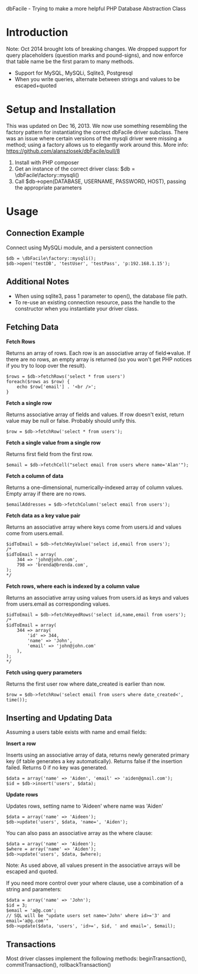 dbFacile - Trying to make a more helpful PHP Database Abstraction Class

Introduction
====

Note: Oct 2014 brought lots of breaking changes. We dropped support for query placeholders (question marks and pound-signs), and now enforce that table name be the first param to many methods.

* Support for MySQL, MySQLi, Sqlite3, Postgresql
* When you write queries, alternate between strings and values to be escaped+quoted

Setup and Installation
====

This was updated on Dec 16, 2013. We now use something resembling the factory pattern for instantiating the correct dbFacile driver subclass. There was an issue where certain versions of the mysqli driver were missing a method; using a factory allows us to elegantly work around this. More info: https://github.com/alanszlosek/dbFacile/pull/8

1. Install with PHP composer
2. Get an instance of the correct driver class: $db = \dbFacile\factory::mysqli()
3. Call $db->open(DATABASE, USERNAME, PASSWORD, HOST), passing the appropriate parameters

Usage
====

Connection Example
----

Connect using MySQLi module, and a persistent connection

    $db = \dbFacile\factory::mysqli();
    $db->open('testDB', 'testUser', 'testPass', 'p:192.168.1.15');
		
Additional Notes
----

* When using sqlite3, pass 1 parameter to open(), the database file path.
* To re-use an existing connection resource, pass the handle to the constructor when you instantiate your driver class.

Fetching Data
----

**Fetch Rows**

Returns an array of rows. Each row is an associative array of field=>value. If there are no rows, an empty array is returned (so you won't get PHP notices if you try to loop over the result).

    $rows = $db->fetchRows('select * from users')
    foreach($rows as $row) {
        echo $row['email'] . '<br />';
    }

**Fetch a single row**

Returns associative array of fields and values. If row doesn't exist, return value may be null or false. Probably should unify this.

    $row = $db->fetchRow('select * from users');

**Fetch a single value from a single row**

Returns first field from the first row.

    $email = $db->fetchCell("select email from users where name='Alan'");

**Fetch a column of data**

Returns a one-dimensional, numerically-indexed array of column values. Empty array if there are no rows.

    $emailAddresses = $db->fetchColumn('select email from users');

**Fetch data as a key value pair**

Returns an associative array where keys come from users.id and values come from users.email.

    $idToEmail = $db->fetchKeyValue('select id,email from users');
    /*
    $idToEmail = array(
        344 => 'john@john.com',
        798 => 'brenda@brenda.com',
    );
    */

**Fetch rows, where each is indexed by a column value**

Returns an associative array using values from users.id as keys and values from users.email as corresponding values.

    $idToEmail = $db->fetchKeyedRows('select id,name,email from users');
    /*
    $idToEmail = array(
        344 => array(
            'id' => 344,
            'name' => 'John',
            'email' => 'john@john.com'
        ),
    );
    */

**Fetch using query parameters**

Returns the first user row where date_created is earlier than now.

    $row = $db->fetchRow('select email from users where date_created<', time());

Inserting and Updating Data
----

Assuming a users table exists with name and email fields:

**Insert a row**

Inserts using an associative array of data, returns newly generated primary key (if table generates a key automatically).
Returns false if the insertion failed.
Returns 0 if no key was generated.

    $data = array('name' => 'Aiden', 'email' => 'aiden@gmail.com');
    $id = $db->insert('users', $data);

**Update rows**

Updates rows, setting name to 'Aideen' where name was 'Aiden'

    $data = array('name' => 'Aideen');
    $db->update('users', $data, 'name=', 'Aiden');

You can also pass an associative array as the where clause:

    $data = array('name' => 'Aideen');
    $where = array('name' => 'Aiden');
    $db->update('users', $data, $where);

Note: As used above, all values present in the associative arrays will be escaped and quoted.

If you need more control over your where clause, use a combination of a string and parameters:

    $data = array('name' => 'John');
    $id = 3;
    $email = 'a@g.com';
    // SQL will be "update users set name='John' where id>='3' and email='a@g.com'"
    $db->update($data, 'users', 'id>=', $id, ' and email=', $email);

Transactions
----
	
Most driver classes implement the following methods: beginTransaction(), commitTransaction(), rollbackTransaction()
